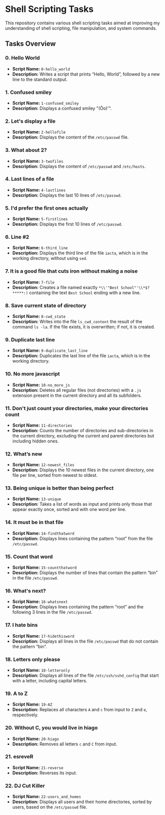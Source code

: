 # Shell Scripting Tasks

This repository contains various shell scripting tasks aimed at improving my understanding of shell scripting, file manipulation, and system commands.

## Tasks Overview

### 0. Hello World
- **Script Name:** `0-hello_world`
- **Description:** Writes a script that prints “Hello, World”, followed by a new line to the standard output.

### 1. Confused smiley
- **Script Name:** `1-confused_smiley`
- **Description:** Displays a confused smiley "(Ôo)'".

### 2. Let's display a file
- **Script Name:** `2-hellofile`
- **Description:** Displays the content of the `/etc/passwd` file.

### 3. What about 2?
- **Script Name:** `3-twofiles`
- **Description:** Displays the content of `/etc/passwd` and `/etc/hosts`.

### 4. Last lines of a file
- **Script Name:** `4-lastlines`
- **Description:** Displays the last 10 lines of `/etc/passwd`.

### 5. I'd prefer the first ones actually
- **Script Name:** `5-firstlines`
- **Description:** Displays the first 10 lines of `/etc/passwd`.

### 6. Line #2
- **Script Name:** `6-third_line`
- **Description:** Displays the third line of the file `iacta`, which is in the working directory, without using `sed`.

### 7. It is a good file that cuts iron without making a noise
- **Script Name:** `7-file`
- **Description:** Creates a file named exactly `*\\'"Best School"'\\*$?*****:)` containing the text `Best School` ending with a new line.

### 8. Save current state of directory
- **Script Name:** `8-cwd_state`
- **Description:** Writes into the file `ls_cwd_content` the result of the command `ls -la`. If the file exists, it is overwritten; if not, it is created.

### 9. Duplicate last line
- **Script Name:** `9-duplicate_last_line`
- **Description:** Duplicates the last line of the file `iacta`, which is in the working directory.

### 10. No more javascript
- **Script Name:** `10-no_more_js`
- **Description:** Deletes all regular files (not directories) with a `.js` extension present in the current directory and all its subfolders.

### 11. Don't just count your directories, make your directories count
- **Script Name:** `11-directories`
- **Description:** Counts the number of directories and sub-directories in the current directory, excluding the current and parent directories but including hidden ones.

### 12. What’s new
- **Script Name:** `12-newest_files`
- **Description:** Displays the 10 newest files in the current directory, one file per line, sorted from newest to oldest.

### 13. Being unique is better than being perfect
- **Script Name:** `13-unique`
- **Description:** Takes a list of words as input and prints only those that appear exactly once, sorted and with one word per line.

### 14. It must be in that file
- **Script Name:** `14-findthatword`
- **Description:** Displays lines containing the pattern “root” from the file `/etc/passwd`.

### 15. Count that word
- **Script Name:** `15-countthatword`
- **Description:** Displays the number of lines that contain the pattern “bin” in the file `/etc/passwd`.

### 16. What's next?
- **Script Name:** `16-whatsnext`
- **Description:** Displays lines containing the pattern “root” and the following 3 lines in the file `/etc/passwd`.

### 17. I hate bins
- **Script Name:** `17-hidethisword`
- **Description:** Displays all lines in the file `/etc/passwd` that do not contain the pattern “bin”.

### 18. Letters only please
- **Script Name:** `18-letteronly`
- **Description:** Displays all lines of the file `/etc/ssh/sshd_config` that start with a letter, including capital letters.

### 19. A to Z
- **Script Name:** `19-AZ`
- **Description:** Replaces all characters `A` and `c` from input to `Z` and `e`, respectively.

### 20. Without C, you would live in hiago
- **Script Name:** `20-hiago`
- **Description:** Removes all letters `c` and `C` from input.

### 21. esreveR
- **Script Name:** `21-reverse`
- **Description:** Reverses its input.

### 22. DJ Cut Killer
- **Script Name:** `22-users_and_homes`
- **Description:** Displays all users and their home directories, sorted by users, based on the `/etc/passwd` file.

